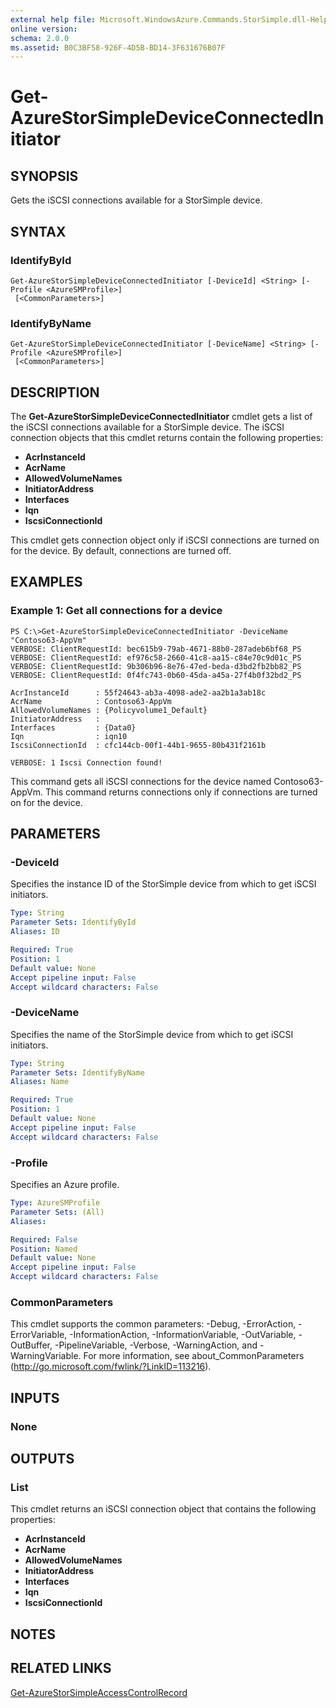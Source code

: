 ```yaml
---
external help file: Microsoft.WindowsAzure.Commands.StorSimple.dll-Help.xml
online version: 
schema: 2.0.0
ms.assetid: B0C3BF58-926F-4D5B-BD14-3F631676B07F
---
```


# Get-AzureStorSimpleDeviceConnectedInitiator

## SYNOPSIS
Gets the iSCSI connections available for a StorSimple device.

## SYNTAX

### IdentifyById
```
Get-AzureStorSimpleDeviceConnectedInitiator [-DeviceId] <String> [-Profile <AzureSMProfile>]
 [<CommonParameters>]
```

### IdentifyByName
```
Get-AzureStorSimpleDeviceConnectedInitiator [-DeviceName] <String> [-Profile <AzureSMProfile>]
 [<CommonParameters>]
```

## DESCRIPTION
The **Get-AzureStorSimpleDeviceConnectedInitiator** cmdlet gets a list of the iSCSI connections available for a StorSimple device.
The iSCSI connection objects that this cmdlet returns contain the following properties:

- **AcrInstanceId**
- **AcrName**
- **AllowedVolumeNames**
- **InitiatorAddress**
- **Interfaces**
- **Iqn**
- **IscsiConnectionId**

This cmdlet gets connection object only if iSCSI connections are turned on for the device.
By default, connections are turned off.

## EXAMPLES

### Example 1: Get all connections for a device
```
PS C:\>Get-AzureStorSimpleDeviceConnectedInitiator -DeviceName "Contoso63-AppVm"
VERBOSE: ClientRequestId: bec615b9-79ab-4671-88b0-287adeb6bf68_PS
VERBOSE: ClientRequestId: ef976c58-2660-41c8-aa15-c84e70c9d01c_PS
VERBOSE: ClientRequestId: 9b306b96-8e76-47ed-beda-d3bd2fb2bb82_PS
VERBOSE: ClientRequestId: 0f4fc743-0b60-45da-a45a-27f4b0f32bd2_PS

AcrInstanceId      : 55f24643-ab3a-4098-ade2-aa2b1a3ab18c
AcrName            : Contoso63-AppVm
AllowedVolumeNames : {Policyvolume1_Default}
InitiatorAddress   : 
Interfaces         : {Data0}
Iqn                : iqn10
IscsiConnectionId  : cfc144cb-00f1-44b1-9655-80b431f2161b

VERBOSE: 1 Iscsi Connection found!
```

This command gets all iSCSI connections for the device named Contoso63-AppVm.
This command returns connections only if connections are turned on for the device.

## PARAMETERS

### -DeviceId
Specifies the instance ID of the StorSimple device from which to get iSCSI initiators.

```yaml
Type: String
Parameter Sets: IdentifyById
Aliases: ID

Required: True
Position: 1
Default value: None
Accept pipeline input: False
Accept wildcard characters: False
```

### -DeviceName
Specifies the name of the StorSimple device from which to get iSCSI initiators.

```yaml
Type: String
Parameter Sets: IdentifyByName
Aliases: Name

Required: True
Position: 1
Default value: None
Accept pipeline input: False
Accept wildcard characters: False
```

### -Profile
Specifies an Azure profile.

```yaml
Type: AzureSMProfile
Parameter Sets: (All)
Aliases: 

Required: False
Position: Named
Default value: None
Accept pipeline input: False
Accept wildcard characters: False
```

### CommonParameters
This cmdlet supports the common parameters: -Debug, -ErrorAction, -ErrorVariable, -InformationAction, -InformationVariable, -OutVariable, -OutBuffer, -PipelineVariable, -Verbose, -WarningAction, and -WarningVariable. For more information, see about_CommonParameters (http://go.microsoft.com/fwlink/?LinkID=113216).

## INPUTS

### None

## OUTPUTS

### List<IscsiConnection>
This cmdlet returns an iSCSI connection object that contains the following properties: 

- **AcrInstanceId**
- **AcrName**
- **AllowedVolumeNames**
- **InitiatorAddress**
- **Interfaces**
- **Iqn**
- **IscsiConnectionId**

## NOTES

## RELATED LINKS

[Get-AzureStorSimpleAccessControlRecord](./Get-AzureStorSimpleAccessControlRecord.md)


